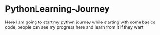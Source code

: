 # PythonLearning-Journey
Here I am going to start my python journey while starting with some basics code, people can see my progress here and learn from it if they want
